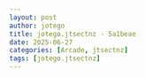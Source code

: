 ```yaml
---
layout: post
author: jotego
title: jotego.jtsectnz - 5a1beae
date: 2025-06-27
categories: [Arcade, jtsectnz]
tags: [jotego.jtsectnz]
---
```


